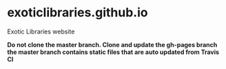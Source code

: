 # exoticlibraries.github.io

Exotic Libraries website

**Do not clone the master branch. Clone and update the gh-pages branch the master branch contains static files that are auto updated from Travis CI**
